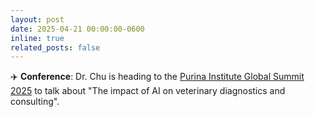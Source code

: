 ```yaml
---
layout: post
date: 2025-04-21 00:00:00-0600
inline: true
related_posts: false
---
```


✈️ **Conference**: Dr. Chu is heading to the [Purina Institute Global Summit 2025](https://globalsummit2025.purinainstitute.com/en/#agenda) to talk about "The impact of AI on veterinary diagnostics and consulting".